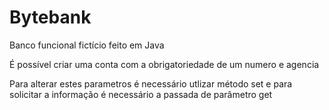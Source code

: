 # Bytebank
Banco funcional fictício feito em Java 

É possível criar uma conta com a obrigatoriedade de um numero e agencia

Para alterar estes parametros é necessário utlizar método set e para solicitar a informação é necessário a passada de parâmetro get
